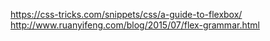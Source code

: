 https://css-tricks.com/snippets/css/a-guide-to-flexbox/
http://www.ruanyifeng.com/blog/2015/07/flex-grammar.html
